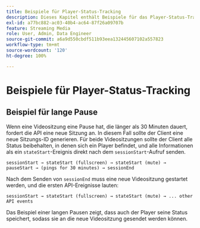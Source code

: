 ```yaml
---
title: Beispiele für Player-Status-Tracking
description: Dieses Kapitel enthält Beispiele für das Player-Status-Tracking.
exl-id: a77bc882-ac03-40b4-ac64-87f26a09707b
feature: Streaming Media
role: User, Admin, Data Engineer
source-git-commit: a6a9d550cbdf511b93eea132445607102a557823
workflow-type: tm+mt
source-wordcount: '120'
ht-degree: 100%

---
```


# Beispiele für Player-Status-Tracking


## Beispiel für lange Pause

Wenn eine Videositzung eine Pause hat, die länger als 30 Minuten dauert, fordert die API eine neue Sitzung an. In diesem Fall sollte der Client eine neue Sitzungs-ID generieren. Für beide Videositzungen sollte der Client alle Status beibehalten, in denen sich ein Player befindet, und alle Informationen als ein `stateStart`-Ereignis direkt nach dem `sessionStart`-Aufruf senden.

`sessionStart → stateStart (fullscreen) → stateStart (mute) → pauseStart → (pings for 30 minutes) → sessionEnd`

Nach dem Senden von `sessionEnd` muss eine neue Videositzung gestartet werden, und die ersten API-Ereignisse lauten:

`sessionStart → stateStart (fullscreen) → stateStart (mute) → ... other API events`

Das Beispiel einer langen Pausen zeigt, dass auch der Player seine Status speichert, sodass sie an die neue Videositzung gesendet werden können.
